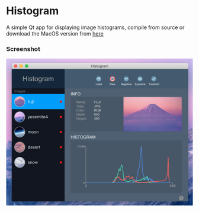 # Histogram

A simple Qt app for displaying image histograms, compile from source or download the MacOS version from [here](export/histogram.zip)

### Screenshot
<img alt="histogram" src="export/screenshot001.png">
